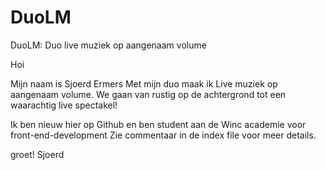 # DuoLM
DuoLM: Duo live muziek op aangenaam volume

Hoi

Mijn naam is Sjoerd Ermers
Met mijn duo maak ik Live muziek op aangenaam volume. We gaan van rustig op de achtergrond tot een waarachtig live spectakel!

Ik ben nieuw hier op Github en ben student aan de Winc academie voor front-end-development
Zie commentaar in de index file voor meer details.

groet!
Sjoerd

